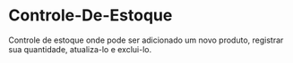 # Controle-De-Estoque
Controle de estoque onde pode ser adicionado um novo produto, registrar sua quantidade, atualiza-lo e exclui-lo. 
